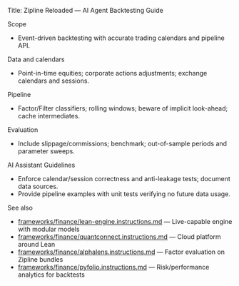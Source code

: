 Title: Zipline Reloaded — AI Agent Backtesting Guide

Scope
- Event-driven backtesting with accurate trading calendars and pipeline API.

Data and calendars
- Point-in-time equities; corporate actions adjustments; exchange calendars and sessions.

Pipeline
- Factor/Filter classifiers; rolling windows; beware of implicit look-ahead; cache intermediates.

Evaluation
- Include slippage/commissions; benchmark; out-of-sample periods and parameter sweeps.

AI Assistant Guidelines
- Enforce calendar/session correctness and anti-leakage tests; document data sources.
- Provide pipeline examples with unit tests verifying no future data usage.


See also
- [frameworks/finance/lean-engine.instructions.md](../finance/lean-engine.instructions.md) — Live-capable engine with modular models
- [frameworks/finance/quantconnect.instructions.md](../finance/quantconnect.instructions.md) — Cloud platform around Lean
- [frameworks/finance/alphalens.instructions.md](../finance/alphalens.instructions.md) — Factor evaluation on Zipline bundles
- [frameworks/finance/pyfolio.instructions.md](../finance/pyfolio.instructions.md) — Risk/performance analytics for backtests

